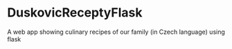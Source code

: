 # DuskovicReceptyFlask
A web app showing culinary recipes of our family (in Czech language) using flask
